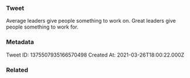 ### Tweet
Average leaders give people something to work on. Great leaders give people something to work for.

### Metadata
Tweet ID: 1375507935166570498
Created At: 2021-03-26T18:00:22.000Z

### Related

